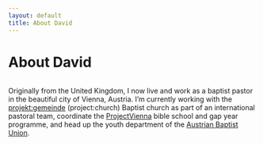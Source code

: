 ```yaml
---
layout: default
title: About David
---
```


<div class="post">
	<h1 class="pageTitle">About David</h1>
	<img src="{{ '/assets/img/touring.jpg' | prepend: site.baseurl }}" alt="">
	<p class="intro"><span class="dropcap">O</span>riginally from the United Kingdom, I now live and work as a baptist pastor in the beautiful city of Vienna, Austria. I’m currently working with the <a href="http://projektgemeinde.wien/">projekt:gemeinde</a> (project:church) Baptist church as part of an international pastoral team, coordinate the <a href="https://www.projectvienna.at/">ProjectVienna</a> bible school and gap year programme, and head up the youth department of the <a href="http://baptisten.at/">Austrian Baptist Union</a>.</p>
</div>
